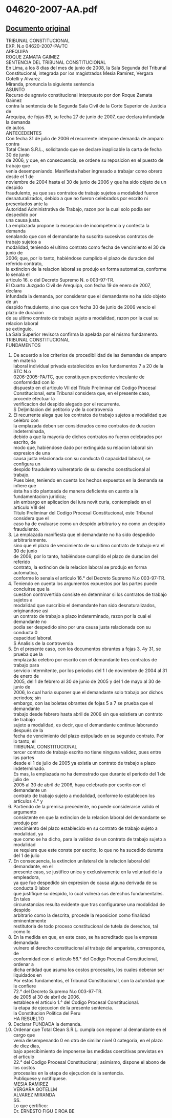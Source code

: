 
04620-2007-AA.pdf
=================
  
[Documento original](https://tc.gob.pe/jurisprudencia/2009/04620-2007-AA.pdf)  
---  
TRIBUNAL CONSTITUCIONAL  
EXP. N.o 04620-2007-PA/TC  
AREQUIPA  
ROQUE ZAMATA GAIMEZ  
SENTENCIA DEL TRIBUNAL CONSTITUCIONAL  
En Lima, a los 8 dias del mes de junio de 2008, la Sala Segunda del Tribunal  
Constitucional, integrada por los magistrados Mesia Ramirez, Vergara Gotelli y Alvarez  
Miranda, pronuncia la siguiente sentencia  
ASUNTO  
Recurso de agravio constitucional interpuesto por don Roque Zamata Gaimez  
contra la sentencia de la Segunda Sala Civil de la Corte Superior de Justicia de  
Arequipa, de fojas 89, su fecha 27 de junio de 2007, que declara infundada la demanda  
de autos.  
ANTECEDENTES  
Con fecha 31 de julio de 2006 el recurrente interpone demanda de amparo contra  
Total Clean S.R.L., solicitando que se declare inaplicable la carta de fecha 30 de junio  
de 2006, y que, en consecuencia, se ordene su reposicion en el puesto de trabajo que  
venia desempeniando. Manifiesta haber ingresado a trabajar como obrero desde el 1 de  
noviembre de 2004 hasta el 30 de junio de 2006 y que ha sido objeto de un despido  
fraudulento, ya que sus contratos de trabajo sujetos a modalidad fueron  
desnaturalizados, debido a que no fueron celebrados por escrito ni presentados ante la  
Autoridad Administrativa de Trabajo, razon por la cual solo podia ser despedido por  
una causa justa.  
La emplazada propone la excepcion de incompetencia y contesta la demanda  
senalando que con el demandante ha suscrito sucesivos contratos de trabajo sujetos a  
modalidad, teniendo el ultimo contrato como fecha de vencimiento el 30 de junio de  
2006; que, por lo tanto, habiéndose cumplido el plazo de duracion del referido contrato,  
la extincion de la relacion laboral se produjo en forma automatica, conforme lo senala el  
articulo 16. o del Decreto Supremo N. o 003-97-TR.  
El Cuarto Juzgado Civil de Arequipa, con fecha 19 de enero de 2007, declara  
infundada la demanda, por considerar que el demandante no ha sido objeto de un  
despido fraudulento, sino que con fecha 30 de junio de 2006 vencio el plazo de duracion  
de su ultimo contrato de trabajo sujeto a modalidad, razon por la cual su relacion laboral  
se extinguio.  
La Sala Superior revisora confirma la apelada por el mismo fundamento.  
TRIBUNAL CONSTITUCIONAL  
FUNDAMENTOS  
1. De acuerdo a los criterios de procedibilidad de las demandas de amparo en materia  
laboral individual privada establecidos en los fundamentos 7 a 20 de la STC N.o  
0206-2005-PA/TC, que constituyen precedente vinculante de conformidad con lo  
dispuesto en el articulo VII del Titulo Preliminar del Codigo Procesal  
Constitucional, este Tribunal considera que, en el presente caso, procede efectuar la  
verificacion del despido alegado por el recurrente.  
S Deljmitacion del petitorio y de la controversia  
2. El recurrente alega que los contratos de trabajo sujetos a modalidad que celebro con  
la emplazada deben ser considerados como contratos de duracion indeterminada,  
debido a que la mayoria de dichos contratos no fueron celebrados por escrito, de  
modo que, habiéndose dado por extinguida su relacion laboral sin expresion de una  
causa justa relacionada con su conducta 0 capacidad laboral, se configura un  
despido fraudulento vulneratorio de su derecho constitucional al trabajo.  
Pues bien, teniendo en cuenta los hechos expuestos en la demanda se infiere que  
ésta ha sido planteada de manera deficiente en cuanto a la fundamentacion juridica;  
sin embargo en aplicacion del iura novit curia, contemplado en el articulo VIII del  
Titulo Preliminar del Codigo Procesal Constitucional, este Tribunal considera que el  
caso ha de evaluarse como un despido arbitrario y no como un despido fraudulento.  
3. La emplazada manifiesta que el demandante no ha sido despedido arbitrariamente.  
sino que el plazo de vencimiento de su ultimo contrato de trabajo era el 30 de junio  
de 2006; por lo tanto, habiéndose cumplido el plazo de duracion del referido  
contrato, la extincion de la relacion laboral se produjo en forma automatica,  
conforme lo senala el articulo 16.° del Decreto Supremo N.o 003-97-TR.  
4. Teniendo en cuenta los argumentos expuestos por las partes puede concluirse que la  
cuestion controvertida consiste en determinar si los contratos de trabajo sujetos a  
modalidad que suscribio el demandante han sido desnaturalizados, originandose asi  
un contrato de trabajo a plazo indeterminado, razon por la cual el demandante no  
podia ser despedido sino por una causa justa relacionada con su conducta 0  
capacidad laboral.  
S Analisis de la controversia  
5. En el presente caso, con los documentos obrantes a fojas 3, 4y 31, se prueba que la  
emplazada celebro por escrito con el demandante tres contratos de trabajo para  
servicio intermitente, por los periodos del 1 I de noviembre de 2004 al 31 de enero de  
2005, del 1 de febrero al 30 de junio de 2005 y del 1 de mayo al 30 de junio de  
2006, lo cual haria suponer que el demandante solo trabajo por dichos periodos; sin  
embargo, con las boletas obrantes de fojas 5 a 7 se prueba que el demandante  
trabajo desde febrero hasta abril de 2006 sin que existiera un contrato de trabajo  
sujeto a modalidad, es decir, que el demandante continuo laborando después de la  
fecha de vencimiento del plazo estipulado en su segundo contrato. Por lo tanto, el  
TRIBUNAL CONSTITUCIONAL  
tercer contrato de trabajo escrito no tiene ninguna validez, pues entre las partes  
desde el 1 de julio de 2005 ya existia un contrato de trabajo a plazo indeterminado.  
Es mas, la emplazada no ha demostrado que durante el periodo del 1 de julio de  
2005 al 30 de abril de 2006, haya celebrado por escrito con el demandante un  
contrato de trabajo sujeto a modalidad, conforme lo establecen los articulos 4.° y  
6. Partiendo de la premisa precedente, no puede considerarse valido el argumento  
consistente en que la extincion de la relacion laboral del demandante se produjo por  
vencimiento del plazo establecido en su contrato de trabajo sujeto a modalidad, ya  
que como se ha dicho, para la validez de un contrato de trabajo sujeto a modalidad  
se requiere que este conste por escrito, lo que no ha sucedido durante del 1 de julio  
7. En consecuencia, la extincion unilateral de la relacion laboral del demandante, en el  
presente caso, se justifico unica y exclusivamente en la voluntad de la empleadora,  
ya que fue despedido sin expresion de causa alguna derivada de su conducta 0 labor  
que justifique su despido, lo cual vulnera sus derechos fundamentales. En tales  
circunstancias resulta evidente que tras configurarse una modalidad de despido  
arbitrario como la descrita, procede la reposicion como finalidad eminentemente  
restitutoria de todo proceso constitucional de tutela de derechos, tal como lo  
8. En la medida en que, en este caso, se ha acreditado que la empresa demandada  
vulnero el derecho constitucional al trabajo del amparista, corresponde, de  
conformidad con el articulo 56.° del Codigo Procesal Constitucional, ordenar a  
dicha entidad que asuma los costos procesales, los cuales deberan ser liquidados en  
Por estos fundamentos, el Tribunal Constitucional, con la autoridad que le confiere  
72.° del Decreto Supremo N.o 003-97-TR.  
de 2005 al 30 de abril de 2006.  
establece el articulo 1.° del Codigo Procesal Constitucional.  
la etapa de ejecucion de la presente sentencia.  
la Constitucion Politica del Peru  
HA RESUELTO  
1. Declarar FUNDADA la demanda.  
2. Ordenar que Total Clean S.R.L. cumpla con reponer al demandante en el cargo que  
venia desempenando 0 en otro de similar nivel 0 categoria, en el plazo de diez dias,  
bajo apercibimiento de imponerse las medidas coercitivas previstas en el articulo  
22.° del Codigo Procesal Constitucional; asimismo, dispone el abono de los costos  
procesales en la etapa de ejeçucion de la sentencia.  
Publiquese y notifiquese.  
MESIA RAMIREZ  
VERGARA GOTELLM  
ALVAREZ MIRANDA  
SS.  
Lo qye çertifico:  
Dr. ERNESTO FIGU E ROA BE